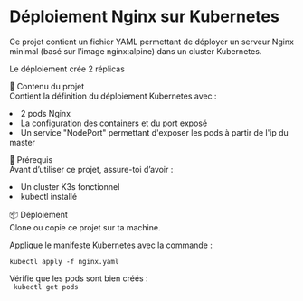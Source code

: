 <h1>Déploiement Nginx sur Kubernetes</h1>
Ce projet contient un fichier YAML permettant de déployer un serveur Nginx minimal (basé sur l’image nginx:alpine) dans un cluster Kubernetes.

Le déploiement crée 2 réplicas

📂 Contenu du projet <br>
Contient la définition du déploiement Kubernetes avec :

<li>2 pods Nginx</li>

<li>La configuration des containers et du port exposé </li>

<li>Un service "NodePort" permettant d'exposer les pods à partir de l'ip du master </li>

🚀 Prérequis<br>
Avant d’utiliser ce projet, assure-toi d’avoir :

<li>Un cluster K3s fonctionnel</li>

<li>kubectl installé</li>

📦 Déploiement<br>
Clone ou copie ce projet sur ta machine.

Applique le manifeste Kubernetes avec la commande : <br>
<code> kubectl apply -f nginx.yaml </code> <br>

Vérifie que les pods sont bien créés : <br>
<code> kubectl get pods </code>

